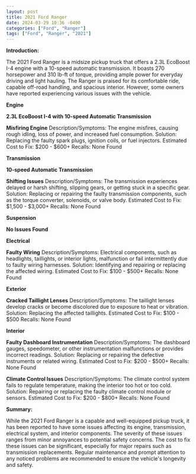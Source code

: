 ```yaml
---
layout: post
title: 2021 Ford Ranger
date: 2024-03-29 10:36 -0400
categories: ["Ford", "Ranger"]
tags: ["Ford", "Ranger", "2021"]
---
```

**Introduction:**

The 2021 Ford Ranger is a midsize pickup truck that offers a 2.3L EcoBoost I-4 engine with a 10-speed automatic transmission. It boasts 270 horsepower and 310 lb-ft of torque, providing ample power for everyday driving and light hauling. The Ranger is praised for its comfortable ride, capable off-road handling, and spacious interior. However, some owners have reported experiencing various issues with the vehicle.

**Engine**

**2.3L EcoBoost I-4 with 10-speed Automatic Transmission**

**Misfiring Engine**
Description/Symptoms: The engine misfires, causing rough idling, loss of power, and increased fuel consumption.
Solution: Replacing the faulty spark plugs, ignition coils, or fuel injectors.
Estimated Cost to Fix: $200 - $600+
Recalls: None Found

**Transmission**

**10-speed Automatic Transmission**

**Shifting Issues**
Description/Symptoms: The transmission experiences delayed or harsh shifting, slipping gears, or getting stuck in a specific gear.
Solution: Replacing or repairing the faulty transmission components, such as the torque converter, solenoids, or valve body.
Estimated Cost to Fix: $1,500 - $3,000+
Recalls: None Found

**Suspension**

**No Issues Found**

**Electrical**

**Faulty Wiring**
Description/Symptoms: Electrical components, such as headlights, taillights, or interior lights, malfunction or fail intermittently due to faulty wiring harnesses.
Solution: Identifying and repairing or replacing the affected wiring.
Estimated Cost to Fix: $100 - $500+
Recalls: None Found

**Exterior**

**Cracked Taillight Lenses**
Description/Symptoms: The taillight lenses develop cracks or become discolored due to exposure to heat or vibration.
Solution: Replacing the affected taillights.
Estimated Cost to Fix: $100 - $500
Recalls: None Found

**Interior**

**Faulty Dashboard Instrumentation**
Description/Symptoms: The dashboard gauges, speedometer, or other instrumentation malfunctions or provides incorrect readings.
Solution: Replacing or repairing the defective instruments or related wiring.
Estimated Cost to Fix: $200 - $500+
Recalls: None Found

**Climate Control Issues**
Description/Symptoms: The climate control system fails to regulate temperature, making the interior too hot or too cold.
Solution: Repairing or replacing the faulty climate control module or sensors.
Estimated Cost to Fix: $200 - $800+
Recalls: None Found

**Summary:**

While the 2021 Ford Ranger is a capable and well-equipped pickup truck, it has been reported to have some issues affecting its engine, transmission, electrical system, and interior components. The severity of these issues ranges from minor annoyances to potential safety concerns. The cost to fix these issues can be significant, especially for major repairs such as transmission replacements. Regular maintenance and prompt attention to any noticed problems are recommended to ensure the vehicle's longevity and safety.
